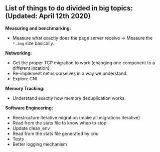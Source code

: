 ## List of things to do divided in big  topics: (Updated: April 12th 2020)

**Measuring and benchmarking:**
+ Measure what exactly does the page server receive -> Measure the `*.img` size basically.

**Networking:**
+ Get the proper TCP migration to work (changing one component to a different location)
+ Re-implement netns ourselves in a way we understand.
+ Explore CNI

**Memory Tracking:**
+ Understand exactly how memory deduplication works.

**Software Engineering:**
+ Reestructure iterative migration (make all migrations iterative)
+ Read from the stats file to know when to stop
+ Update clean_env
+ Read from the stats file generated by criu
+ Tests
+ Better logging mechanism
